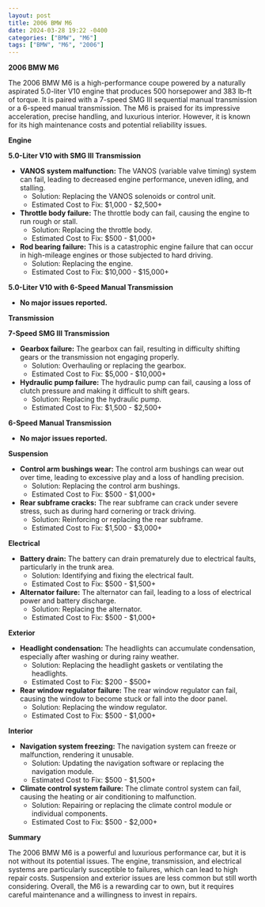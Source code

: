 ```yaml
---
layout: post
title: 2006 BMW M6
date: 2024-03-28 19:22 -0400
categories: ["BMW", "M6"]
tags: ["BMW", "M6", "2006"]
---
```

**2006 BMW M6**

The 2006 BMW M6 is a high-performance coupe powered by a naturally aspirated 5.0-liter V10 engine that produces 500 horsepower and 383 lb-ft of torque. It is paired with a 7-speed SMG III sequential manual transmission or a 6-speed manual transmission. The M6 is praised for its impressive acceleration, precise handling, and luxurious interior. However, it is known for its high maintenance costs and potential reliability issues.

**Engine**

**5.0-Liter V10 with SMG III Transmission**

* **VANOS system malfunction:** The VANOS (variable valve timing) system can fail, leading to decreased engine performance, uneven idling, and stalling.
    * Solution: Replacing the VANOS solenoids or control unit.
    * Estimated Cost to Fix: $1,000 - $2,500+
* **Throttle body failure:** The throttle body can fail, causing the engine to run rough or stall.
    * Solution: Replacing the throttle body.
    * Estimated Cost to Fix: $500 - $1,000+
* **Rod bearing failure:** This is a catastrophic engine failure that can occur in high-mileage engines or those subjected to hard driving.
    * Solution: Replacing the engine.
    * Estimated Cost to Fix: $10,000 - $15,000+

**5.0-Liter V10 with 6-Speed Manual Transmission**

* **No major issues reported.**

**Transmission**

**7-Speed SMG III Transmission**

* **Gearbox failure:** The gearbox can fail, resulting in difficulty shifting gears or the transmission not engaging properly.
    * Solution: Overhauling or replacing the gearbox.
    * Estimated Cost to Fix: $5,000 - $10,000+
* **Hydraulic pump failure:** The hydraulic pump can fail, causing a loss of clutch pressure and making it difficult to shift gears.
    * Solution: Replacing the hydraulic pump.
    * Estimated Cost to Fix: $1,500 - $2,500+

**6-Speed Manual Transmission**

* **No major issues reported.**

**Suspension**

* **Control arm bushings wear:** The control arm bushings can wear out over time, leading to excessive play and a loss of handling precision.
    * Solution: Replacing the control arm bushings.
    * Estimated Cost to Fix: $500 - $1,000+
* **Rear subframe cracks:** The rear subframe can crack under severe stress, such as during hard cornering or track driving.
    * Solution: Reinforcing or replacing the rear subframe.
    * Estimated Cost to Fix: $1,500 - $3,000+

**Electrical**

* **Battery drain:** The battery can drain prematurely due to electrical faults, particularly in the trunk area.
    * Solution: Identifying and fixing the electrical fault.
    * Estimated Cost to Fix: $500 - $1,500+
* **Alternator failure:** The alternator can fail, leading to a loss of electrical power and battery discharge.
    * Solution: Replacing the alternator.
    * Estimated Cost to Fix: $500 - $1,000+

**Exterior**

* **Headlight condensation:** The headlights can accumulate condensation, especially after washing or during rainy weather.
    * Solution: Replacing the headlight gaskets or ventilating the headlights.
    * Estimated Cost to Fix: $200 - $500+
* **Rear window regulator failure:** The rear window regulator can fail, causing the window to become stuck or fall into the door panel.
    * Solution: Replacing the window regulator.
    * Estimated Cost to Fix: $500 - $1,000+

**Interior**

* **Navigation system freezing:** The navigation system can freeze or malfunction, rendering it unusable.
    * Solution: Updating the navigation software or replacing the navigation module.
    * Estimated Cost to Fix: $500 - $1,500+
* **Climate control system failure:** The climate control system can fail, causing the heating or air conditioning to malfunction.
    * Solution: Repairing or replacing the climate control module or individual components.
    * Estimated Cost to Fix: $500 - $2,000+

**Summary**

The 2006 BMW M6 is a powerful and luxurious performance car, but it is not without its potential issues. The engine, transmission, and electrical systems are particularly susceptible to failures, which can lead to high repair costs. Suspension and exterior issues are less common but still worth considering. Overall, the M6 is a rewarding car to own, but it requires careful maintenance and a willingness to invest in repairs.
